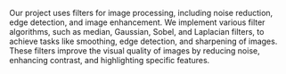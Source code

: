 Our project uses filters for image processing, including noise reduction, edge detection, and image enhancement. We implement various filter algorithms, such as median, Gaussian, Sobel, and Laplacian filters, to achieve tasks like smoothing, edge detection, and sharpening of images. These filters improve the visual quality of images by reducing noise, enhancing contrast, and highlighting specific features.
